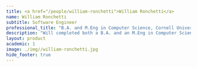 ```yaml
---
title: <a href="/people/william-ronchetti">William Ronchetti</a>
name: William Ronchetti
subtitle: Software Engineer
professional_title: "B.A. and M.Eng in Computer Science, Cornell University"  # Joined professional titles
description: "Will completed both a B.A. and an M.Eng in Computer Science from Cornell University in December 2019 and then joined Duke University's ECE department as a Research Associate. While there, Will worked extensively on developing and improving course materials for Duke's C Programming Specialization and for a new advanced C++ course. Will then joined the Park Research Lab as a Back-End Software Developer in August 2019 and will be assisting the team with a variety of software tasks related to both back-end development and DevOps."
layout: product
academic: 1
image: ./img//william-ronchetti.jpg
hide_footer: true
---
```

